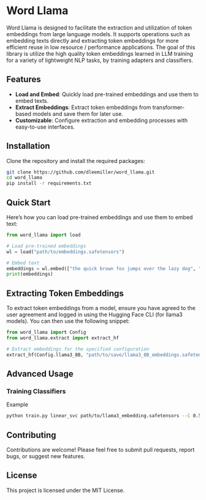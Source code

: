 # Word Llama

Word Llama is designed to facilitate the extraction and utilization of token embeddings from large language models. It supports operations such as embedding texts directly and extracting token embeddings for more efficient reuse in low resource / performance applications. The goal of this library is utilize the high quality token embeddings learned in LLM training for a variety of lightweight NLP tasks, by training adapters and classifiers.

## Features

- **Load and Embed**: Quickly load pre-trained embeddings and use them to embed texts.
- **Extract Embeddings**: Extract token embeddings from transformer-based models and save them for later use.
- **Customizable**: Configure extraction and embedding processes with easy-to-use interfaces.

## Installation

Clone the repository and install the required packages:

```bash
git clone https://github.com/dleemiller/word_llama.git
cd word_llama
pip install -r requirements.txt
```

## Quick Start

Here’s how you can load pre-trained embeddings and use them to embed text:

```python
from word_llama import load

# Load pre-trained embeddings
wl = load("path/to/embeddings.safetensors")

# Embed text
embeddings = wl.embed(["the quick brown fox jumps over the lazy dog", "and all that jazz"])
print(embeddings)
```

## Extracting Token Embeddings

To extract token embeddings from a model, ensure you have agreed to the user agreement and logged in using the Hugging Face CLI (for llama3 models). You can then use the following snippet:

```python
from word_llama import Config
from word_llama.extract import extract_hf

# Extract embeddings for the specified configuration
extract_hf(Config.llama3_8B, "path/to/save/llama3_8B_embeddings.safetensors")
```

## Advanced Usage
### Training Classifiers

Example

```bash
python train.py linear_svc path/to/llama3_embedding.safetensors --C 0.5 --device cuda
```

## Contributing

Contributions are welcome! Please feel free to submit pull requests, report bugs, or suggest new features.

## License

This project is licensed under the MIT License.



